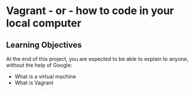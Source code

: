 # Vagrant - or - how to code in your local computer
## Learning Objectives

At the end of this project, you are expected to be able to explain to anyone, without the help of Google:

* What is a virtual machine
* What is Vagrant
